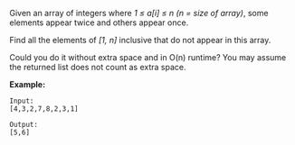Given an array of integers where *1 ≤ a[i] ≤ n (n = size of array)*, some elements appear twice and others appear once.

Find all the elements of *[1, n]* inclusive that do not appear in this array.

Could you do it without extra space and in O(n) runtime? You may assume the returned list does not count as extra space.

**Example:**
```
Input:
[4,3,2,7,8,2,3,1]

Output:
[5,6]
```